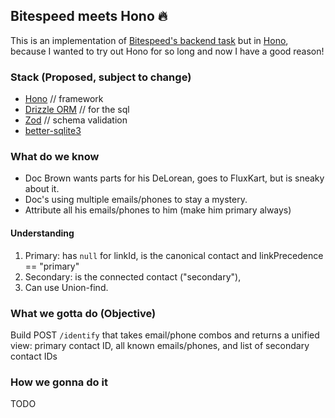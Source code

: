 ## Bitespeed meets Hono 🔥

This is an implementation of [Bitespeed's backend task](https://bitespeed.notion.site/Bitespeed-Backend-Task-Identity-Reconciliation-1fb21bb2a930802eb896d4409460375c) but in [Hono](https://hono.dev), because I wanted to try out Hono for so long and now I have a good reason!

### Stack (Proposed, subject to change)

- [Hono](https://hono.dev) // framework
- [Drizzle ORM](https://orm.drizzle.team/) // for the sql
- [Zod](https://zod.dev/) // schema validation
- [better-sqlite3](https://github.com/WiseLibs/better-sqlite3)


### What do we know

- Doc Brown wants parts for his DeLorean, goes to FluxKart, but is sneaky about it.
- Doc's using multiple emails/phones to stay a mystery.
- Attribute all his emails/phones to him (make him primary always)

#### Understanding

1. Primary: has `null` for linkId, is the canonical contact and linkPrecedence == "primary"
2. Secondary: is the connected contact ("secondary"),
3. Can use Union-find.

### What we gotta do (Objective)

Build POST `/identify` that takes email/phone combos and returns a unified view: primary contact ID, all known emails/phones, and list of secondary contact IDs

### How we gonna do it

TODO